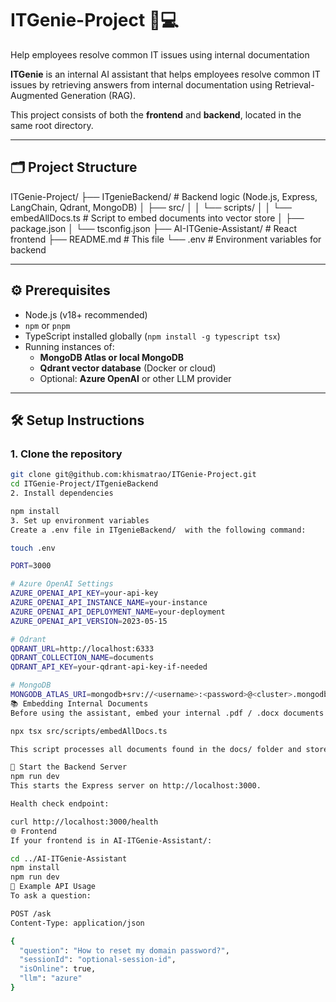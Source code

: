 # ITGenie-Project 🧠💻
Help employees resolve common IT issues using internal documentation

**ITGenie** is an internal AI assistant that helps employees resolve common IT issues by retrieving answers from internal documentation using Retrieval-Augmented Generation (RAG).

This project consists of both the **frontend** and **backend**, located in the same root directory.

---

## 🗂 Project Structure

ITGenie-Project/
├── ITgenieBackend/ # Backend logic (Node.js, Express, LangChain, Qdrant, MongoDB)
│ ├── src/
│ │ └── scripts/
│ │ └── embedAllDocs.ts # Script to embed documents into vector store
│ ├── package.json
│ └── tsconfig.json
├── AI-ITGenie-Assistant/ # React frontend
├── README.md # This file
└── .env # Environment variables for backend

---

## ⚙️ Prerequisites

- Node.js (v18+ recommended)
- `npm` or `pnpm`
- TypeScript installed globally (`npm install -g typescript tsx`)
- Running instances of:
  - **MongoDB Atlas or local MongoDB**
  - **Qdrant vector database** (Docker or cloud)
  - Optional: **Azure OpenAI** or other LLM provider

---

## 🛠 Setup Instructions

### 1. Clone the repository

```bash
git clone git@github.com:khismatrao/ITGenie-Project.git
cd ITGenie-Project/ITgenieBackend
2. Install dependencies

npm install
3. Set up environment variables
Create a .env file in ITgenieBackend/  with the following command:

touch .env

PORT=3000

# Azure OpenAI Settings
AZURE_OPENAI_API_KEY=your-api-key
AZURE_OPENAI_API_INSTANCE_NAME=your-instance
AZURE_OPENAI_API_DEPLOYMENT_NAME=your-deployment
AZURE_OPENAI_API_VERSION=2023-05-15

# Qdrant
QDRANT_URL=http://localhost:6333
QDRANT_COLLECTION_NAME=documents
QDRANT_API_KEY=your-qdrant-api-key-if-needed

# MongoDB
MONGODB_ATLAS_URI=mongodb+srv://<username>:<password>@<cluster>.mongodb.net/?retryWrites=true&w=majority
📚 Embedding Internal Documents
Before using the assistant, embed your internal .pdf / .docx documents into the vector store:

npx tsx src/scripts/embedAllDocs.ts

This script processes all documents found in the docs/ folder and stores their embeddings in Qdrant.

🚀 Start the Backend Server
npm run dev
This starts the Express server on http://localhost:3000.

Health check endpoint:

curl http://localhost:3000/health
🌐 Frontend 
If your frontend is in AI-ITGenie-Assistant/:

cd ../AI-ITGenie-Assistant
npm install
npm run dev
🧪 Example API Usage
To ask a question:

POST /ask
Content-Type: application/json

{
  "question": "How to reset my domain password?",
  "sessionId": "optional-session-id",
  "isOnline": true,
  "llm": "azure"
}
